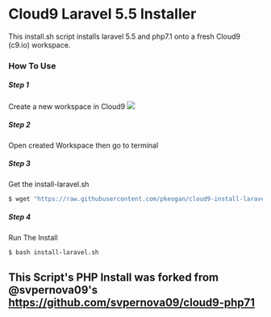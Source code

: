 # Cloud9 Laravel 5.5 Installer
This install.sh script installs laravel 5.5 and php7.1 onto a fresh Cloud9 (c9.io) workspace.

### How To Use
##### Step 1
Create a new workspace in Cloud9
<img src="https://github.com/pkeogan/cloud9-install-laravel-5.5/blob/master/step-2.png">
##### Step 2
Open created Workspace then go to terminal
##### Step 3
Get the install-laravel.sh
```sh
$ wget "https://raw.githubusercontent.com/pkeogan/cloud9-install-laravel-5.5/v0.1/install-laravel.sh"
```
##### Step 4
Run The Install
```sh
$ bash install-laravel.sh
```

## This Script's PHP Install was forked from @svpernova09's https://github.com/svpernova09/cloud9-php71
